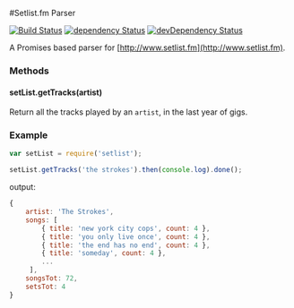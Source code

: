 #Setlist.fm Parser

[![Build Status](https://travis-ci.org/sirLisko/setlistfm-parser.svg)](https://travis-ci.org/sirLisko/setlistfm-parser) [![dependency Status](https://david-dm.org/sirlisko/setlistfm-parser/status.svg)](https://david-dm.org/sirlisko/setlistfm-parser#info=dependencies) [![devDependency Status](https://david-dm.org/sirlisko/setlistfm-parser/dev-status.svg)](https://david-dm.org/sirlisko/setlistfm-parser#info=devDependencies)

A Promises based parser for [http://www.setlist.fm](http://www.setlist.fm).

### Methods
#### setList.getTracks(artist)
Return all the tracks played by an `artist`, in the last year of gigs.
### Example

```js
var setList = require('setlist');

setList.getTracks('the strokes').then(console.log).done(); 
```
output:
```js
{
    artist: 'The Strokes',
    songs: [
        { title: 'new york city cops', count: 4 },
        { title: 'you only live once', count: 4 },
        { title: 'the end has no end', count: 4 },
        { title: 'someday', count: 4 },
        ...
     ],
    songsTot: 72,
    setsTot: 4
}
```
